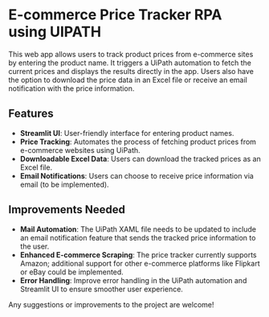 
# E-commerce Price Tracker RPA using UIPATH

This web app allows users to track product prices from e-commerce sites by entering the product name. It triggers a UiPath automation to fetch the current prices and displays the results directly in the app. Users also have the option to download the price data in an Excel file or receive an email notification with the price information.

## Features
- **Streamlit UI**: User-friendly interface for entering product names.
- **Price Tracking**: Automates the process of fetching product prices from e-commerce websites using UiPath.
- **Downloadable Excel Data**: Users can download the tracked prices as an Excel file.
- **Email Notifications**: Users can choose to receive price information via email (to be implemented).


## Improvements Needed

- **Mail Automation**: The UiPath XAML file needs to be updated to include an email notification feature that sends the tracked price information to the user.
- **Enhanced E-commerce Scraping**: The price tracker currently supports Amazon; additional support for other e-commerce platforms like Flipkart or eBay could be implemented.
- **Error Handling**: Improve error handling in the UiPath automation and Streamlit UI to ensure smoother user experience.


Any suggestions or improvements to the project are welcome! 
